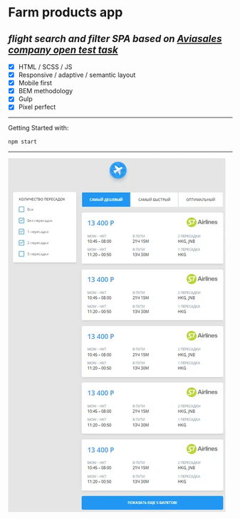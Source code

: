 # Farm products app
## _flight search and filter SPA based on [Aviasales company open test task](https://github.com/KosyanMedia/test-tasks/tree/master/aviasales_frontend)_

- [x] HTML / SCSS / JS
- [x] Responsive / adaptive / semantic layout
- [x] Mobile first
- [x] BEM methodology
- [x] Gulp
- [x] Pixel perfect

---

Getting Started with:

```sh
npm start
```
---
![Иллюстрация к проекту](https://github.com/MikhailLavrov/filter-task/raw/master/source/img/thumbnail.webp)










